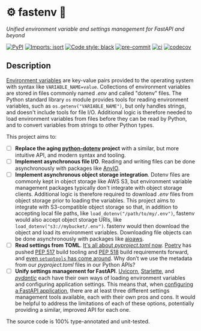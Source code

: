 # ⚙️ fastenv 🚀

_Unified environment variable and settings management for FastAPI and beyond_

[![PyPI](https://img.shields.io/pypi/v/fastenv?color=success)](https://pypi.org/project/fastenv/)
[![Imports: isort](https://img.shields.io/badge/%20imports-isort-%231674b1?style=flat&labelColor=ef8336)](https://pycqa.github.io/isort/)
[![Code style: black](https://img.shields.io/badge/code%20style-black-000000.svg)](https://black.readthedocs.io/en/stable/)
[![pre-commit](https://img.shields.io/badge/pre--commit-enabled-brightgreen?logo=pre-commit&logoColor=white)](https://github.com/pre-commit/pre-commit)
[![ci](https://github.com/br3ndonland/fastenv/workflows/ci/badge.svg)](https://github.com/br3ndonland/fastenv/actions/workflows/ci.yml)
[![codecov](https://codecov.io/gh/br3ndonland/fastenv/branch/main/graph/badge.svg?token=WDNHES5OYR)](https://codecov.io/gh/br3ndonland/fastenv)

## Description

[Environment variables](https://en.wikipedia.org/wiki/Environment_variable) are key-value pairs provided to the operating system with syntax like `VARIABLE_NAME=value`. Collections of environment variables are stored in files commonly named _.env_ and called "dotenv" files. The Python standard library `os` module provides tools for reading environment variables, such as `os.getenv("VARIABLE_NAME")`, but only handles strings, and doesn't include tools for file I/O. Additional logic is therefore needed to load environment variables from files before they can be read by Python, and to convert variables from strings to other Python types.

This project aims to:

-   [ ] **Replace the aging [python-dotenv](https://github.com/theskumar/python-dotenv) project** with a similar, but more intuitive API, and modern syntax and tooling.
-   [ ] **Implement asynchronous file I/O**. Reading and writing files can be done asynchronously with packages like [AnyIO](https://github.com/agronholm/anyio).
-   [ ] **Implement asynchronous object storage integration**. Dotenv files are commonly kept in object storage like AWS S3, but environment variable management packages typically don't integrate with object storage clients. Additional logic is therefore required to download _.env_ files from object storage prior to loading the variables. This project aims to integrate with S3-compatible object storage so that, in addition to accepting local file paths, like `load_dotenv("/path/to/my/.env")`, fastenv would also accept object storage URIs, like `load_dotenv("s3://mybucket/.env")`. fastenv would then download the object and load its environment variables. Downloading file objects can be done asynchronously with packages like [aioaws](https://github.com/samuelcolvin/aioaws).
-   [ ] **Read settings from TOML**. [It's all about _pyproject.toml_ now](https://snarky.ca/what-the-heck-is-pyproject-toml/). [Poetry](https://python-poetry.org/) has pushed [PEP 517](https://www.python.org/dev/peps/pep-0517/) build tooling and [PEP 518](https://www.python.org/dev/peps/pep-0518/) build requirements forward, and [even `setuptools` has come around](https://setuptools.readthedocs.io/en/latest/build_meta.html). Why don’t we use the metadata from our _pyproject.toml_ files in our Python APIs?
-   [ ] **Unify settings management for FastAPI**. [Uvicorn](https://www.uvicorn.org/), [Starlette](https://www.starlette.io/config/), and _[pydantic](https://pydantic-docs.helpmanual.io/usage/settings/)_ each have their own ways of loading environment variables and configuring application settings. This means that, when [configuring a FastAPI application](https://fastapi.tiangolo.com/advanced/settings/), there are at least three different settings management tools available, each with their own pros and cons. It would be helpful to address the limitations of each of these options, potentially providing a similar, improved API for each one.

The source code is 100% type-annotated and unit-tested.
